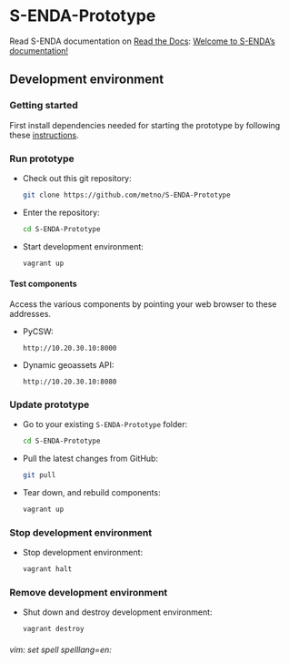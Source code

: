 # S-ENDA-Prototype

Read S-ENDA documentation on [Read the Docs](https://readthedocs.org/): [Welcome to S-ENDA’s documentation!](https://s-enda-documentation.readthedocs.io/en/latest/)

## Development environment

### Getting started

First install dependencies needed for starting the prototype by following these [instructions](https://s-enda-documentation.readthedocs.io/en/latest/devel_environ.html#Installation).

### Run prototype

* Check out this git repository:
    ```bash
    git clone https://github.com/metno/S-ENDA-Prototype
    ```
* Enter the repository:
    ```bash
    cd S-ENDA-Prototype
    ```
* Start development environment:
    ```bash
    vagrant up
    ```
#### Test components

Access the various components by pointing your web browser to these addresses.

* PyCSW:
    ```
    http://10.20.30.10:8000
    ```
* Dynamic geoassets API:
    ```
    http://10.20.30.10:8080
    ```

### Update prototype

* Go to your existing `S-ENDA-Prototype` folder:
    ```bash
    cd S-ENDA-Prototype
    ```
* Pull the latest changes from GitHub:
    ```bash
    git pull
    ```
* Tear down, and rebuild components:
    ```bash
    vagrant up
    ```

### Stop development environment

* Stop development environment:
    ```bash
    vagrant halt
    ```

### Remove development environment

* Shut down and destroy development environment:
    ```bash
    vagrant destroy
    ```

###### vim: set spell spelllang=en:
